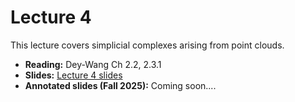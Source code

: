 # Lecture 4 

This lecture covers simplicial complexes arising from point clouds. 

- **Reading:** Dey-Wang Ch 2.2, 2.3.1 
- **Slides:** [Lecture 4 slides](CompTop-Lec4-CechRips.pdf) 
- **Annotated slides (Fall 2025):** Coming soon.... 
<!-- - [Lecture 1 slides - Annotated](../Annotated-Fall2025/CompTop-Lec1-IntroAndTopologyBasics-F25.pdf)  -->